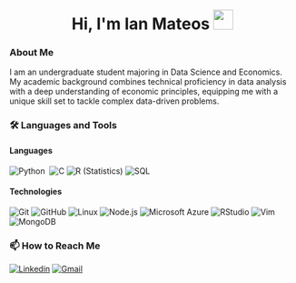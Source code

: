 <h1 align="center"><b>Hi, I'm Ian Mateos</b> <img src="https://media.giphy.com/media/hvRJCLFzcasrR4ia7z/giphy.gif" width="35"></h1>

### About Me

I am an undergraduate student majoring in Data Science and Economics. My academic background combines technical proficiency in data analysis with a deep understanding of economic principles, equipping me with a unique skill set to tackle complex data-driven problems.

### 🛠 Languages and Tools

#### Languages
![Python](https://img.shields.io/badge/-Python-05122A?style=flat&logo=python)&nbsp;
![C](https://img.shields.io/badge/-C-05122A?style=flat&logo=c)
![R (Statistics)](https://img.shields.io/badge/-R-05122A?style=flat&logo=R&logoColor=276DC3)
![SQL](https://img.shields.io/badge/-SQL-05122A?&logo=MySQL&logoColor=4479A1)

#### Technologies
![Git](https://img.shields.io/badge/-Git-222222?style=flat&logo=git&logoColor=F05032)
![GitHub](https://img.shields.io/badge/-GitHub-222222?style=flat&logo=github&logoColor=181717)
![Linux](https://img.shields.io/badge/-Linux-222222?style=flat&logo=linux&logoColor=FCC624)
![Node.js](https://img.shields.io/badge/-Node.js-222222?style=flat&logo=node.js&logoColor=339933)
![Microsoft Azure](https://img.shields.io/badge/Microsoft%20Azure-222222?style=flat&logo=microsoft-azure)
![RStudio](https://img.shields.io/badge/-RStudio-222?style=flat&logo=R&logoColor=276DC3)
![Vim](https://img.shields.io/badge/Vim-222?&logo=vim&logoColor=019733)
![MongoDB](https://img.shields.io/badge/-MongoDB-222?style=flat&logo=mongodb&logoColor=4DB33D)

### 📫 How to Reach Me

[![Linkedin](https://img.shields.io/badge/-LinkedIn-blue?style=flat&logo=Linkedin&logoColor=white)](https://www.linkedin.com/in/ian-mateos-17b3b4261/)
[![Gmail](https://img.shields.io/badge/-Gmail-c14438?style=flat&logo=Gmail&logoColor=white)](mailto:matgoni19@gmail.com)
